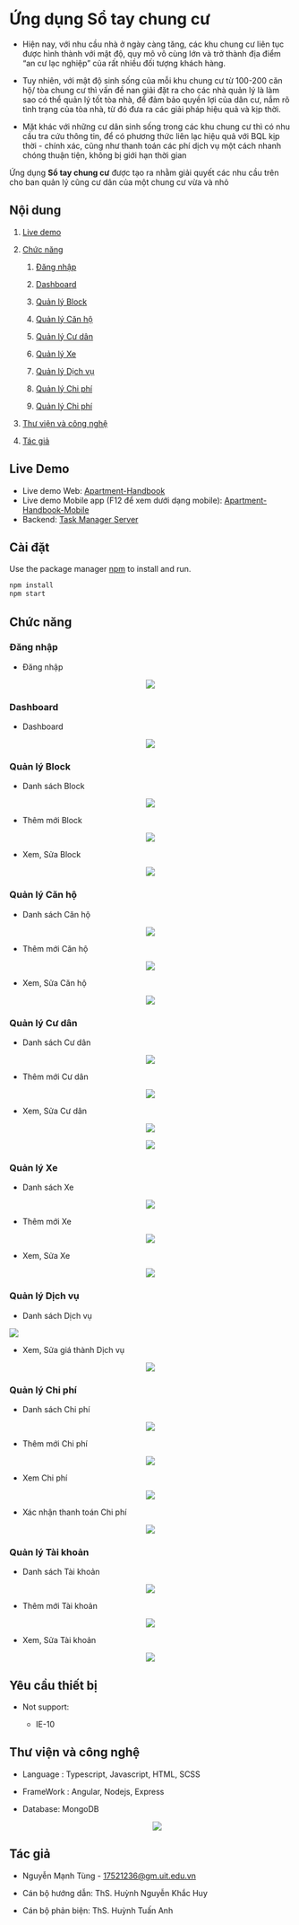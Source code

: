﻿# Ứng dụng Sổ tay chung cư

- Hiện nay, với nhu cầu nhà ở ngày càng tăng, các khu chung cư liên tục được hình thành với mật độ, quy mô vô cùng lớn và trở thành địa điểm “an cư lạc nghiệp” của rất nhiều đối tượng khách hàng. 

- Tuy nhiên, với mật độ sinh sống của mỗi khu chung cư từ 100-200 căn hộ/ tòa chung cư thì vấn đề nan giải đặt ra cho các nhà quản lý là làm sao có thể quản lý tốt tòa nhà, để đảm bảo quyền lợi của dân cư, nắm rõ tình trạng của tòa nhà, từ đó đưa ra các giải pháp hiệu quả và kịp thời. 
  
- Mặt khác với những cư dân sinh sống trong các khu chung cư thì có nhu cầu tra cứu thông tin, để có phương thức liên lạc hiệu quả với BQL kịp thời - chính xác, cũng như thanh toán các phí dịch vụ một cách nhanh chóng thuận tiện, không bị giới hạn thời gian      

Ứng dụng **Sổ tay chung cư** được tạo ra nhằm giải quyết các nhu cầu trên cho ban quản lý cũng cư dân của một chung cư vừa và nhỏ

## Nội dung
1. [Live demo](#live-demo)

1. [Chức năng](#chức-năng)

   1. [Đăng nhập](#đăng-nhập)
   
   1. [Dashboard](#dashboard)

   1. [Quản lý Block](#quản-lý-block)
   
   1. [Quản lý Căn hộ](#quản-lý-căn-hộ)
   
   1. [Quản lý Cư dân](#quản-lý-cư-dân)

   1. [Quản lý Xe](#quản-lý-xe)
   
   1. [Quản lý Dịch vụ](#quản-lý-dịch-vụ)

   1. [Quản lý Chi phí](#quản-lý-chi-phí)

   1. [Quản lý Chi phí](#quản-lý-chi-phí)

1. [Thư viện và công nghệ](#thư-viện-và-công-nghệ)

1. [Tác giả](#tác-giả)


## Live Demo
-  Live demo Web: [Apartment-Handbook](https://kltn-17521236.vercel.app/)
-  Live demo Mobile app (F12 để xem dưới dạng mobile): [Apartment-Handbook-Mobile](https://kltn-mobile.vercel.app/)
-  Backend: [Task Manager Server](https://github.com/17521236/KLTN-Backend)

## Cài đặt

Use the package manager [npm](https://www.npmjs.com/) to install and run.

```bash
npm install
npm start
```

## Chức năng
### Đăng nhập
   * Đăng nhập
   <p align="center">
   <img src="/screenshoot/login.png">
   </p>

    
### Dashboard
   * Dashboard
   <p align="center">
   <img src="./screenshoot/dashboard.png">
   </p>

   
### Quản lý Block
   * Danh sách Block   
   <p align="center">
   <img src="/screenshoot/block_list.png">
   </p>

   * Thêm mới Block
   <p align="center">
   <img src="/screenshoot/add_block.png">
   </p>

   * Xem, Sửa Block
   <p align="center">
   <img src="/screenshoot/block_detail.png">
   </p>  
    
### Quản lý Căn hộ
   * Danh sách Căn hộ   
   <p align="center">
   <img src="/screenshoot/apt_list.png">
   </p>

   * Thêm mới Căn hộ
   <p align="center">
   <img src="/screenshoot/add_apt.png">
   </p>

   * Xem, Sửa Căn hộ
   <p align="center">
   <img src="/screenshoot/apt_detail.png">
   </p>

### Quản lý Cư dân
   * Danh sách Cư dân   
   <p align="center">
   <img src="/screenshoot/resident_list.png">
   </p>

   * Thêm mới Cư dân
   <p align="center">
   <img src="/screenshoot/add_resident.png">
   </p>

   * Xem, Sửa Cư dân
   <p align="center">
   <img src="/screenshoot/resident_detail1.png">
   </p>
   <p align="center">
   <img src="/screenshoot/resident_detail2.png">
   </p>

### Quản lý Xe
   * Danh sách Xe   
   <p align="center">
   <img src="/screenshoot/vehicle_list.png">
   </p>

   * Thêm mới Xe
   <p align="center">
   <img src="/screenshoot/add_vehicle.png">
   </p>

   * Xem, Sửa Xe
   <p align="center">
   <img src="/screenshoot/vehicle_detail.png">
   </p>

### Quản lý Dịch vụ
   * Danh sách Dịch vụ
   <p alig="center">
   <img src="/screenshoot/service_list.png">
   </p>

   * Xem, Sửa giá thành Dịch vụ
   <p align="center">
   <img src="/screenshoot/service_detail.png">
   </p>

### Quản lý Chi phí
   * Danh sách Chi phí   
   <p align="center">
   <img src="/screenshoot/bill_list.png">
   </p>

   * Thêm mới Chi phí
   <p align="center">
   <img src="/screenshoot/add_bill.png">
   </p>

   * Xem Chi phí
   <p align="center">
   <img src="/screenshoot/bill_detail.png">
   </p>

   * Xác nhận thanh toán Chi phí
   <p align="center">
   <img src="/screenshoot/bill_detail_1.png">
   </p>

### Quản lý Tài khoản
   * Danh sách Tài khoản
   <p align="center">
   <img src="/screenshoot/manager_list.png">
   </p>

   * Thêm mới Tài khoản
   <p align="center">
   <img src="/screenshoot/add_manager.png">
   </p>

   * Xem, Sửa Tài khoản
   <p align="center">
   <img src="/screenshoot/manager_detail.png">
   </p>


## Yêu cầu thiết bị
- Not support:

   + IE-10

## Thư viện và công nghệ

- Language : Typescript, Javascript, HTML, SCSS

- FrameWork : Angular, Nodejs, Express

- Database: MongoDB

   <p align="center">
   <img src="https://cdn.helpex.vn/upload/2019/2/2/ar/06-27-36-618-0ddc2999-fe68-4483-8fe7-03bdb6c5ab43.jpg">
   </p>


## Tác giả

- Nguyễn Mạnh Tùng - 17521236@gm.uit.edu.vn

- Cán bộ hướng dẫn: ThS. Huỳnh Nguyễn Khắc Huy

- Cán bộ phản biện: ThS. Huỳnh Tuấn Anh

